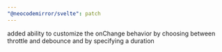 ```yaml
---
"@neocodemirror/svelte": patch
---
```


added ability to customize the onChange behavior by choosing between throttle and debounce and by specifying a duration
